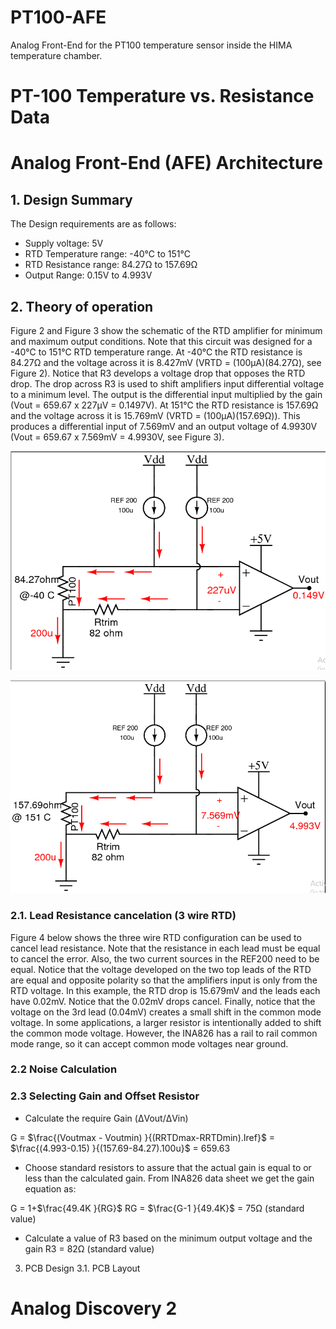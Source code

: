 # PT100-AFE
Analog Front-End for the PT100 temperature sensor inside the HIMA temperature chamber.

# PT-100 Temperature vs. Resistance Data

# Analog Front-End (AFE) Architecture

## 1. Design Summary
The Design requirements are as follows:
- Supply voltage: 5V
- RTD Temperature range: -40℃ to 151℃
- RTD Resistance range: 84.27Ω to 157.69Ω
- Output Range: 0.15V to 4.993V

## 2. Theory of operation

Figure 2 and Figure 3 show the schematic of the RTD amplifier for minimum and maximum output conditions. Note that this circuit was designed for a -40℃ to 151℃ RTD temperature range. At -40℃ the RTD resistance is 84.27Ω and the voltage across it is 8.427mV (VRTD = (100μA)(84.27Ω), see Figure 2). Notice that R3 develops a voltage drop that opposes the RTD drop. The drop across R3 is used to shift amplifiers input differential voltage to a minimum level. The output is the differential input multiplied by the gain (Vout = 659.67 x 227μV = 0.1497V). At 151℃ the RTD resistance is 157.69Ω and the voltage across it is 15.769mV (VRTD = (100μA)(157.69Ω)). This produces a differential input of 7.569mV and an output voltage of 4.9930V (Vout = 659.67 x 7.569mV = 4.9930V, see Figure 3).

![@-40 C Figure](https://github.com/akpatro-github/PT100-AFE/blob/main/Block%20Diagram/-40C.png)

![@151 C Figure](https://github.com/akpatro-github/PT100-AFE/blob/main/Block%20Diagram/151C.png)

### 2.1. **Lead Resistance cancelation (3 wire RTD)**
	
Figure 4 below shows the three wire RTD configuration can be used to cancel lead resistance. Note that the resistance in each lead must be equal to cancel the error. Also, the two current sources in the REF200 need to be equal. Notice that the voltage developed on the two top leads of the RTD are equal and opposite polarity so that the amplifiers input is only from the RTD voltage. In this example, the RTD drop is 15.679mV and the leads each have 0.02mV. Notice that the 0.02mV drops cancel. Finally, notice that the voltage on the 3rd lead (0.04mV) creates a small shift in the common mode voltage. In some applications, a larger resistor is intentionally added to shift the common mode voltage. However, the INA826 has a rail to rail common mode range, so it can accept common mode voltages near ground.


### 2.2 Noise Calculation
### 2.3 Selecting Gain and Offset Resistor

- Calculate the require Gain (ΔVout/ΔVin)

G =  $\frac{(Voutmax - Voutmin) }{(RRTDmax-RRTDmin).Iref}$ = $\frac{(4.993-0.15) }{(157.69-84.27).100u}$ = 659.63
	
- Choose standard resistors to assure that the actual gain is equal to or less than the calculated gain. From INA826 data sheet we get the gain equation as:
	
G =  1+$\frac{49.4K }{RG}$
RG = $\frac{G-1 }{49.4K}$ = 75Ω (standard value)
	
- Calculate a value of R3 based on the minimum output voltage and the gain
R3 = 82Ω (standard value)
	
3. PCB Design
 3.1. PCB Layout
# Analog Discovery 2

